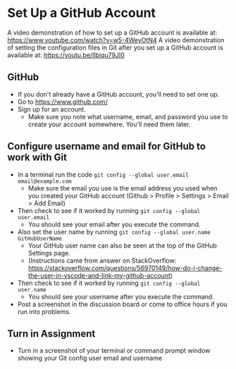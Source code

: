 # Set Up a GitHub Account

A video demonstration of how to set up a GitHub account is available at: https://www.youtube.com/watch?v=w5-4WeyOtN4
A video demonstration of setting the configuration files in Git after you set up a GitHub account is available at: https://youtu.be/Ilbiqu79JI0

## GitHub

* If you don't already have a GitHub account, you'll need to set one up.
* Go to https://www.github.com/
* Sign up for an account.
  * Make sure you note what username, email, and password you use to create your account somewhere. You'll need them later.
  
## Configure username and email for GitHub to work with Git

* In a terminal run the code `git config --global user.email email@example.com`
  * Make sure the email you use is the email address you used when you created your GitHub account (Github > Profile > Settings > Email > Add Email)
* Then check to see if it worked by running `git config --global user.email`
  * You should see your email after you execute the command.
* Also set the user name by running `git config --global user.name GitHubUserName`
  * Your GitHub user name can also be seen at the top of the GitHub Settings page.
  * (Instructions came from answer on StackOverflow: https://stackoverflow.com/questions/56970149/how-do-i-change-the-user-in-vscode-and-link-my-github-account)
* Then check to see if it worked by running `git config --global user.name`
  * You should see your username after you execute the command.
* Post a screenshot in the discussion board or come to office hours if you run into problems.

## Turn in Assignment

* Turn in a screenshot of your terminal or command prompt window showing your Git config user email and username
